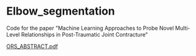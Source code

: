 # Elbow_segmentation
Code for the paper "Machine Learning Approaches to Probe Novel Multi-Level Relationships in Post-Traumatic Joint Contracture"

[ORS_ABSTRACT.pdf](https://github.com/yanpeng7/Elbow_segmentation/files/8188633/ORS_ABSTRACT.pdf)
